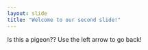 ```yaml
---
layout: slide
title: "Welcome to our second slide!"
---
```

Is this a pigeon??
Use the left arrow to go back!
